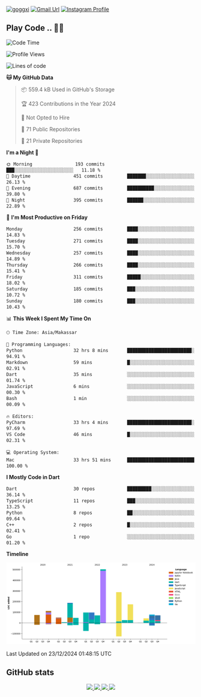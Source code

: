 [![goggxi](https://img.shields.io/badge/Portofolio-Goggxi-orange)](https://goggxi.github.io)
[![Gmail Url](https://img.shields.io/twitter/url?label=Goggxi@gmail.com&logo=gmail&style=social&url=http%3A%2F%2Fmailto%3Acontact.Goggxi@gmail.com)](mailto:Goggxi@gmail.com) [![Instagram Profile](https://img.shields.io/twitter/url?label=moh_rifkan&logo=instagram&style=social&url=https://www.instagram.com/moh_rifkan/)](https://www.instagram.com/moh_rifkan/)

## Play Code .. 💬🚀

<!-- [![Moh Rifkan GitHub stats](https://github-readme-stats.vercel.app/api?username=goggxi&count_private=true&show_icons=true&theme=dracula&custom_title=Goggxi%20Statistic%20🚀)](https://github.com/goggxi/goggxi)

[![Top Langs](https://github-readme-stats.vercel.app/api/top-langs/?username=goggxi&langs_count=8&layout=compact&show_icons=true&theme=dracula)](https://github.com/goggxi/goggxi) -->

<!--START_SECTION:waka-->
![Code Time](http://img.shields.io/badge/Code%20Time-3%2C798%20hrs%2020%20mins-blue)

![Profile Views](http://img.shields.io/badge/Profile%20Views-1-blue)

![Lines of code](https://img.shields.io/badge/From%20Hello%20World%20I%27ve%20Written-1.9%20million%20lines%20of%20code-blue)

**🐱 My GitHub Data** 

> 📦 559.4 kB Used in GitHub's Storage 
 > 
> 🏆 423 Contributions in the Year 2024
 > 
> 🚫 Not Opted to Hire
 > 
> 📜 71 Public Repositories 
 > 
> 🔑 21 Private Repositories 
 > 
**I'm a Night 🦉** 

```text
🌞 Morning                193 commits         ███░░░░░░░░░░░░░░░░░░░░░░   11.18 % 
🌆 Daytime                451 commits         ███████░░░░░░░░░░░░░░░░░░   26.13 % 
🌃 Evening                687 commits         ██████████░░░░░░░░░░░░░░░   39.80 % 
🌙 Night                  395 commits         ██████░░░░░░░░░░░░░░░░░░░   22.89 % 
```
📅 **I'm Most Productive on Friday** 

```text
Monday                   256 commits         ████░░░░░░░░░░░░░░░░░░░░░   14.83 % 
Tuesday                  271 commits         ████░░░░░░░░░░░░░░░░░░░░░   15.70 % 
Wednesday                257 commits         ████░░░░░░░░░░░░░░░░░░░░░   14.89 % 
Thursday                 266 commits         ████░░░░░░░░░░░░░░░░░░░░░   15.41 % 
Friday                   311 commits         █████░░░░░░░░░░░░░░░░░░░░   18.02 % 
Saturday                 185 commits         ███░░░░░░░░░░░░░░░░░░░░░░   10.72 % 
Sunday                   180 commits         ███░░░░░░░░░░░░░░░░░░░░░░   10.43 % 
```


📊 **This Week I Spent My Time On** 

```text
🕑︎ Time Zone: Asia/Makassar

💬 Programming Languages: 
Python                   32 hrs 8 mins       ████████████████████████░   94.91 % 
Markdown                 59 mins             █░░░░░░░░░░░░░░░░░░░░░░░░   02.91 % 
Dart                     35 mins             ░░░░░░░░░░░░░░░░░░░░░░░░░   01.74 % 
JavaScript               6 mins              ░░░░░░░░░░░░░░░░░░░░░░░░░   00.30 % 
Bash                     1 min               ░░░░░░░░░░░░░░░░░░░░░░░░░   00.09 % 

🔥 Editors: 
PyCharm                  33 hrs 4 mins       ████████████████████████░   97.69 % 
VS Code                  46 mins             █░░░░░░░░░░░░░░░░░░░░░░░░   02.31 % 

💻 Operating System: 
Mac                      33 hrs 51 mins      █████████████████████████   100.00 % 
```

**I Mostly Code in Dart** 

```text
Dart                     30 repos            █████████░░░░░░░░░░░░░░░░   36.14 % 
TypeScript               11 repos            ███░░░░░░░░░░░░░░░░░░░░░░   13.25 % 
Python                   8 repos             ██░░░░░░░░░░░░░░░░░░░░░░░   09.64 % 
C++                      2 repos             █░░░░░░░░░░░░░░░░░░░░░░░░   02.41 % 
Go                       1 repo              ░░░░░░░░░░░░░░░░░░░░░░░░░   01.20 % 
```



**Timeline**

![Lines of Code chart](https://raw.githubusercontent.com/Goggxi/Goggxi/main/assets/bar_graph.png)


 Last Updated on 23/12/2024 01:48:15 UTC
<!--END_SECTION:waka-->

## GitHub stats

<p align="center">
  <a href="https://github.com/goggxi">
    <img src="http://github-profile-summary-cards.vercel.app/api/cards/profile-details?username=goggxi&theme=transparent" />
  </a>
  <a href="https://github.com/goggxi">
    <img src="https://github-readme-streak-stats.herokuapp.com/?user=goggxi&hide_border=true&card_width=338&theme=transparent" />
  </a>
  <a href="https://github.com/goggxi">
    <img src="http://github-profile-summary-cards.vercel.app/api/cards/stats?username=goggxi&theme=transparent" />
  </a>
  <a href="https://github.com/goggxi">
    <img src="https://github-readme-stats.vercel.app/api/top-langs/?username=goggxi&langs_count=10&exclude_repo=&hide=c,makefile,html,css,sass,nix,nunjucks,tsql,dockerfile,shell&card_width=699&hide_border=true&theme=transparent" />
  </a>
  <!-- <br/>
  <a href="https://github.com/goggxi">
    <img src="https://komarev.com/ghpvc/?username=goggxi&color=blue&style=flat" />
  </a> -->
</p>
